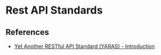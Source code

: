 # Rest API Standards



## References

- [Yet Another RESTful API Standard (YARAS) - Introduction](https://github.com/darrin/yaras)

